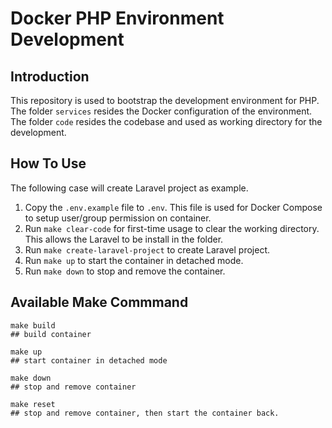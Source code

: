 # Docker PHP Environment Development

## Introduction
This repository is used to bootstrap the development environment for PHP.
The folder `services` resides the Docker configuration of the environment.
The folder `code` resides the codebase and used as working directory for the development.


## How To Use
The following case will create Laravel project as example.
1. Copy the `.env.example` file to `.env`. This file is used for Docker Compose to setup user/group permission on container.
2. Run `make clear-code` for first-time usage to clear the working directory. This allows the Laravel to be install in the folder.
3. Run `make create-laravel-project` to create Laravel project.
4. Run `make up` to start the container in detached mode.
5. Run `make down` to stop and remove the container.

## Available Make Commmand
```
make build
## build container
```
```
make up
## start container in detached mode
```
```
make down
## stop and remove container
```
```
make reset
## stop and remove container, then start the container back.
```
